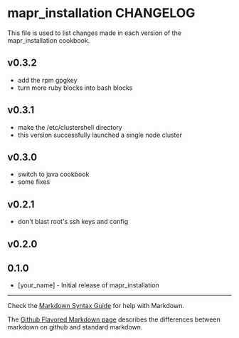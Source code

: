 mapr_installation CHANGELOG
===========================

This file is used to list changes made in each version of the mapr_installation cookbook.

## v0.3.2

* add the rpm gpgkey
* turn more ruby blocks into bash blocks

## v0.3.1

* make the /etc/clustershell directory
* this version successfully launched a single node cluster

## v0.3.0

* switch to java cookbook
* some fixes

## v0.2.1

* don't blast root's ssh keys and config


## v0.2.0

0.1.0
-----
- [your_name] - Initial release of mapr_installation

- - -
Check the [Markdown Syntax Guide](http://daringfireball.net/projects/markdown/syntax) for help with Markdown.

The [Github Flavored Markdown page](http://github.github.com/github-flavored-markdown/) describes the differences between markdown on github and standard markdown.
